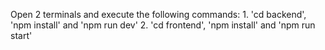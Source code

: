 Open 2 terminals and execute the following commands:
    1. 'cd backend', 'npm install' and 'npm run dev'
    2. 'cd frontend', 'npm install' and 'npm run start'
